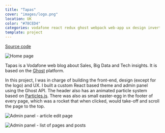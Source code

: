 ```yaml
---
title: "Tapas"
cover: "images/logo.png"
location: UK
color: "#78CED4"
categories: vodafone react redux ghost webpack web-app ux design inverted
template: project
---
```


<p class="align-center">
<a class="btn" role="button" href="https://github.com/gazpachu/react-ghost-tapas" target="_blank">Source code</a>
</p>

![](/work/tapas/images/1.jpg "Home page")

Tapas is a Vodafone web blog about Sales, Big Data and Tech insights. It is based on the [Ghost](http://ghost.org/) platform.

In this project, I was in charge of building the front-end, design (except for the logo) and UX. I built a custom React based theme and admin panel using the Ghost API. The header also has an animated particle system based on [Particles.js](https://vincentgarreau.com/particles.js/). There was also as small easter-egg in the footer of every page, which was a rocket that when clicked, would take-off and scroll the page to the top.

![](/work/tapas/images/2.jpg "Admin panel - article edit page")

![](/work/tapas/images/3.jpg "Admin panel - list of pages and posts")
